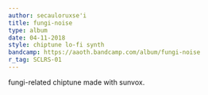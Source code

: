 ```yaml
---
author: secauloruxse'i
title: fungi-noise
type: album
date: 04-11-2018
style: chiptune lo-fi synth
bandcamp: https://aaoth.bandcamp.com/album/fungi-noise
r_tag: SCLRS-01
---
```


fungi-related chiptune made with sunvox.
